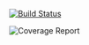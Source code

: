 

[![Build Status](https://cloud.drone.io/api/badges/gcavalcante8808/step-timer-to-prom-gateway/status.svg)](https://cloud.drone.io/gcavalcante8808/step-timer-to-prom-gateway)

![Coverage Report](https://codecov.io/gh/gcavalcante8808/step-timer-to-prom-gateway/branch/master/graph/badge.svg)
